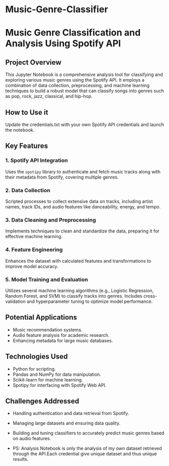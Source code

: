 # Music-Genre-Classifier

# Music Genre Classification and Analysis Using Spotify API

## Project Overview
This Jupyter Notebook is a comprehensive analysis tool for classifying and exploring various music genres using the Spotify API. It employs a combination of data collection, preprocessing, and machine learning techniques to build a robust model that can classify songs into genres such as pop, rock, jazz, classical, and hip-hop.


## How to Use it 
Update the credentials.txt with your own Spotify API credentials and launch the notebook.

## Key Features

### 1. Spotify API Integration
Uses the `spotipy` library to authenticate and fetch music tracks along with their metadata from Spotify, covering multiple genres.

### 2. Data Collection
Scripted processes to collect extensive data on tracks, including artist names, track IDs, and audio features like danceability, energy, and tempo.

### 3. Data Cleaning and Preprocessing
Implements techniques to clean and standardize the data, preparing it for effective machine learning.

### 4. Feature Engineering
Enhances the dataset with calculated features and transformations to improve model accuracy.

### 5. Model Training and Evaluation
Utilizes several machine learning algorithms (e.g., Logistic Regression, Random Forest, and SVM) to classify tracks into genres. Includes cross-validation and hyperparameter tuning to optimize model performance.

## Potential Applications

- Music recommendation systems.
- Audio feature analysis for academic research.
- Enhancing metadata for large music databases.

## Technologies Used

- Python for scripting.
- Pandas and NumPy for data manipulation.
- Scikit-learn for machine learning.
- Spotipy for interfacing with Spotify Web API.

## Challenges Addressed

- Handling authentication and data retrieval from Spotify.
- Managing large datasets and ensuring data quality.
- Building and tuning classifiers to accurately predict music genres based on audio features.


- PS: Analysis Notebook is only the analysis of my own dataset retrieved through the API.Each credential give unique dataset and thus unique results. 